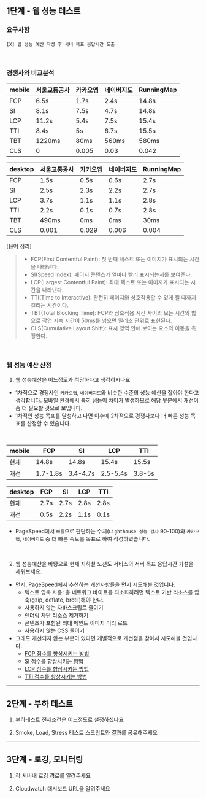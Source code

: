 ## 1단계 - 웹 성능 테스트
### 요구사항
```
[X] 웹 성능 예산 작성 후 서버 목표 응답시간 도출
```

<br />

### 경쟁사와 비교분석
| mobile | 서울교통공사 | 카카오맵 | 네이버지도 | RunningMap |
|--------|--------------|----------|------------|------------|
| FCP    | 6.5s         | 1.7s     | 2.4s       | 14.8s      |
| SI     | 8.1s         | 7.5s     | 4.7s       | 14.8s      |
| LCP    | 11.2s        | 5.4s     | 7.5s       | 15.4s      |
| TTI    | 8.4s         | 5s       | 6.7s       | 15.5s      |
| TBT    | 1220ms       | 80ms     | 560ms      | 580ms      |
| CLS    | 0            | 0.005    | 0.03       | 0.042      |

| desktop | 서울교통공사 | 카카오맵 | 네이버지도 | RunningMap |
|---------|--------------|----------|------------|------------|
| FCP     | 1.5s         | 0.5s     | 0.6s       | 2.7s       |
| SI      | 2.5s         | 2.3s     | 2.2s       | 2.7s       |
| LCP     | 3.7s         | 1.1s     | 1.1s       | 2.8s       |
| TTI     | 2.2s         | 0.1s     | 0.7s       | 2.8s       |
| TBT     | 490ms        | 0ms      | 0ms        | 30ms       |
| CLS     | 0.001        | 0.029    | 0.006      | 0.004      |

[용어 정리]
> * FCP(First Contentful Paint): 첫 번째 텍스트 또는 이미지가 표시되는 시간을 나타낸다.
> * SI(Speed Index): 페이지 콘텐츠가 얼마나 빨리 표시되는지를 보여준다.
> * LCP(Largest Contentful Paint): 최대 텍스트 또는 이미지가 표시되는 시간을 나타낸다.
> * TTI(Time to Interactive): 완전히 페이지와 상호작용할 수 있게 될 때까지 걸리는 시간이다. 
> * TBT(Total Blocking Time): FCP와 상호작용 시간 사이의 모든 시간의 합으로 작업 지속 시간이 50ms를 넘으면 밀리초 단위로 표현된다.
> * CLS(Cumulative Layout Shift): 표시 영역 안에 보이는 요소의 이동을 측정한다.

<br />

### 웹 성능 예산 산정

1. 웹 성능예산은 어느정도가 적당하다고 생각하시나요
* 1차적으로 경쟁사인 `카카오맵`, `네이버지도`와 비슷한 수준의 성능 예산을 잡아야 한다고 생각합니다. 모바일 환경에서 특히 성능이 차이가 발생하므로 해당 부분에서 개선이 좀 더 필요할 것으로 보입니다.
* 1차적인 성능 목표를 달성하고 나면 이후에 2차적으로 경쟁사보다 더 빠른 성능 목표를 산정할 수 있습니다.

<br />

| mobile | FCP      | SI       | LCP      | TTI    |
|--------|----------|----------|----------|--------|
| 현재   | 14.8s    | 14.8s    | 15.4s    | 15.5s  |
| 개선   | 1.7-1.8s | 3.4-4.7s | 2.5-5.4s | 3.8-5s |

| desktop | FCP  | SI   | LCP  | TTI  |
|---------|------|------|------|------|
| 현재    | 2.7s | 2.7s | 2.8s | 2.8s |
| 개선    | 0.5s | 2.2s | 1.1s | 0.1s |

* PageSpeed에서 `빠름`으로 판단하는 수치(`Lighthouse 성능 감사` 90-100)와 `카카오맵`, `네이버지도` 중 더 빠른 속도를 목표로 하여 작성하였습니다. 

<br />

2. 웹 성능예산을 바탕으로 현재 지하철 노선도 서비스의 서버 목표 응답시간 가설을 세워보세요.
* 먼저, PageSpeed에서 추천하는 개선사항들을 먼저 시도해볼 것입니다. 
  * 텍스트 압축 사용: 총 네트워크 바이트를 최소화하려면 텍스트 기반 리소스를 압축(gzip, deflate, brotli)해야 한다.
  * 사용하지 않는 자바스크립트 줄이기
  * 렌더링 차단 리소스 제거하기
  * 콘텐츠가 포함된 최대 페인트 이미지 미리 로드
  * 사용하지 않는 CSS 줄이기
* 그래도 개선되지 않는 부분이 있다면 개별적으로 개선점을 찾아서 시도해볼 것입니다. 
  * [FCP 점수를 향상시키는 방법](https://web.dev/first-contentful-paint/?utm_source=lighthouse&utm_medium=lr)
  * [SI 점수를 향상시키는 방법](https://web.dev/speed-index/?utm_source=lighthouse&utm_medium=lr)
  * [LCP 점수를 향상시키는 방법](https://web.dev/lcp/#how-to-improve-largest-contentful-paint-on-your-site)
  * [TTI 점수를 향상시키는 방법](https://web.dev/interactive/?utm_source=lighthouse&utm_medium=lr)

---

## 2단계 - 부하 테스트 
1. 부하테스트 전제조건은 어느정도로 설정하셨나요

2. Smoke, Load, Stress 테스트 스크립트와 결과를 공유해주세요

---

## 3단계 - 로깅, 모니터링
1. 각 서버내 로깅 경로를 알려주세요

2. Cloudwatch 대시보드 URL을 알려주세요
